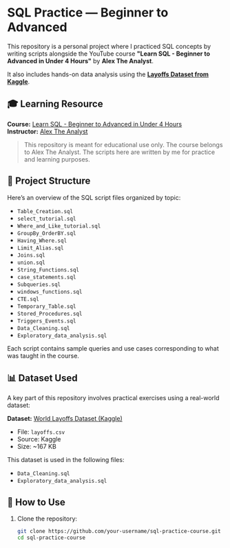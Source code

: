 # SQL Practice — Beginner to Advanced

This repository is a personal project where I practiced SQL concepts by writing scripts alongside the YouTube course **"Learn SQL - Beginner to Advanced in Under 4 Hours"** by **Alex The Analyst**.

It also includes hands-on data analysis using the **[Layoffs Dataset from Kaggle](https://www.kaggle.com/datasets/happyude/world-layoffs)**.

## 🎓 Learning Resource

**Course:** [Learn SQL - Beginner to Advanced in Under 4 Hours](https://www.youtube.com/watch?v=OT1RErkfLNQ)  
**Instructor:** [Alex The Analyst](https://www.youtube.com/c/AlexTheAnalyst)

> This repository is meant for educational use only. The course belongs to Alex The Analyst. The scripts here are written by me for practice and learning purposes.

## 📁 Project Structure

Here’s an overview of the SQL script files organized by topic:

- `Table_Creation.sql`
- `select_tutorial.sql`
- `Where_and_Like_tutorial.sql`
- `GroupBy_OrderBY.sql`
- `Having_Where.sql`
- `Limit_Alias.sql`
- `Joins.sql`
- `union.sql`
- `String_Functions.sql`
- `case_statements.sql`
- `Subqueries.sql`
- `windows_functions.sql`
- `CTE.sql`
- `Temporary_Table.sql`
- `Stored_Procedures.sql`
- `Triggers_Events.sql`
- `Data_Cleaning.sql`
- `Exploratory_data_analysis.sql`

Each script contains sample queries and use cases corresponding to what was taught in the course.

## 📊 Dataset Used

A key part of this repository involves practical exercises using a real-world dataset:

**Dataset:** [World Layoffs Dataset (Kaggle)](https://www.kaggle.com/datasets/happyude/world-layoffs)

- File: `layoffs.csv`
- Source: Kaggle
- Size: ~167 KB

This dataset is used in the following files:
- `Data_Cleaning.sql`
- `Exploratory_data_analysis.sql`

## 🚀 How to Use

1. Clone the repository:
   ```bash
   git clone https://github.com/your-username/sql-practice-course.git
   cd sql-practice-course
